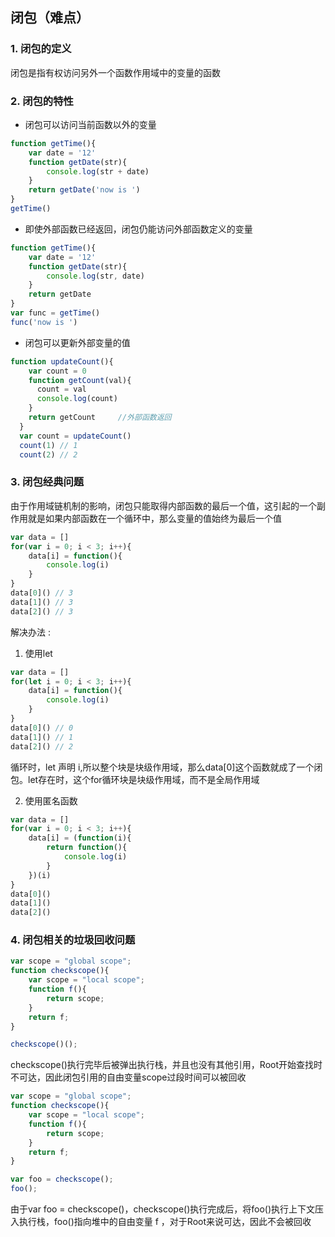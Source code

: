 ## 闭包（难点）

### 1. 闭包的定义
闭包是指有权访问另外一个函数作用域中的变量的函数

### 2. 闭包的特性
- 闭包可以访问当前函数以外的变量
```js
function getTime(){
    var date = '12'
    function getDate(str){
        console.log(str + date)
    }
    return getDate('now is ')
}
getTime()
```
- 即使外部函数已经返回，闭包仍能访问外部函数定义的变量
```js
function getTime(){
    var date = '12'
    function getDate(str){
        console.log(str, date)
    }
    return getDate
}
var func = getTime()
func('now is ')
```
- 闭包可以更新外部变量的值
```js
function updateCount(){
    var count = 0
    function getCount(val){
      count = val
      console.log(count)
    }
    return getCount     //外部函数返回
  }
  var count = updateCount()
  count(1) // 1
  count(2) // 2
```

### 3. 闭包经典问题 
由于作用域链机制的影响，闭包只能取得内部函数的最后一个值，这引起的一个副作用就是如果内部函数在一个循环中，那么变量的值始终为最后一个值
```js
var data = []
for(var i = 0; i < 3; i++){
    data[i] = function(){
        console.log(i)
    }
}
data[0]() // 3
data[1]() // 3
data[2]() // 3
```

解决办法 : 
1. 使用let
```js
var data = []
for(let i = 0; i < 3; i++){
    data[i] = function(){
        console.log(i)
    }
}
data[0]() // 0
data[1]() // 1
data[2]() // 2
```
循环时，let 声明 i,所以整个块是块级作用域，那么data[0]这个函数就成了一个闭包。let存在时，这个for循环块是块级作用域，而不是全局作用域

2. 使用匿名函数
```js
var data = []
for(var i = 0; i < 3; i++){
    data[i] = (function(i){
        return function(){
            console.log(i)
        }
    })(i)
}
data[0]()
data[1]()
data[2]()
```

### 4. 闭包相关的垃圾回收问题
```js
var scope = "global scope";
function checkscope(){
    var scope = "local scope";
    function f(){
        return scope;
    }
    return f;
}

checkscope()();  
```
checkscope()执行完毕后被弹出执行栈，并且也没有其他引用，Root开始查找时不可达，因此闭包引用的自由变量scope过段时间可以被回收

```js
var scope = "global scope";
function checkscope(){
    var scope = "local scope";
    function f(){
        return scope;
    }
    return f;
}

var foo = checkscope(); 
foo();
```
由于var foo = checkscope()，checkscope()执行完成后，将foo()执行上下文压入执行栈，foo()指向堆中的自由变量 f ，对于Root来说可达，因此不会被回收